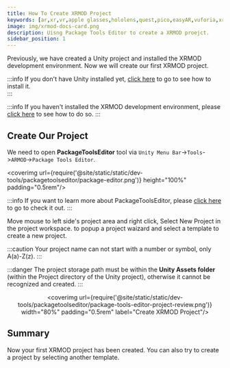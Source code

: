 ```yaml
---
title: How To Create XRMOD Project
keywords: [ar,xr,vr,apple glasses,hololens,quest,pico,easyAR,vuforia,xrmod,mod,doc,XR,facebook,meta,unity]
image: img/xrmod-docs-card.png
description: Uisng Package Tools Editor to create a XRMOD proejct.
sidebar_position: 1
---
```


Previously, we have created a Unity project and installed the XRMOD development environment. Now we will create our first XRMOD project.

:::info
If you don't have Unity installed yet, [click here](../prepare-for-developer/install-unityengine) to go to see how to install it.  
:::

:::info
If you haven't installed the XRMOD development environment, please [click here](../prepare-for-developer/install-dev-environment) to see how to do so.
:::

## Create Our Project

We need to open **PackageToolsEditor** tool via `Unity Menu Bar`->`Tools`->`ARMOD`->`Package Tools Editor`.

<coverimg  url={require('@site/static/static/dev-tools/packagetoolseditor/package-editor.png')} height="100%" padding="0.5rem"/>

:::info
If you want to learn more about PackageToolsEditor, please [click here](../dev-tools/package-tools) to go to check it out.
:::

Move mouse to left side's project area and right click, Select New Project in the project workspace. to popup a project waizard and select a template to create a new project.

:::caution
Your project name can not start with a number or symbol, only A(a)-Z(z).
:::

<center>
<coverimg  url={require('@site/static/static/dev-tools/packagetoolseditor/packagetoolseditor-create-project-guide.png')} width="80%" padding="0.5rem" label="Create XRMOD Project"/>
</center>

:::danger
The project storage path must be within the **Unity Assets folder** (within the Project directory of the Unity project), otherwise it cannot be recognized and created.
:::

<center>

<coverimg  url={require('@site/static/static/dev-tools/packagetoolseditor/package-tools-editor-project-review.png')} width="80%" padding="0.5rem" label="Create XRMOD Project"/>

</center>


## Summary

Now your first XRMOD project has been created. You can also try to create a project by selecting another template.